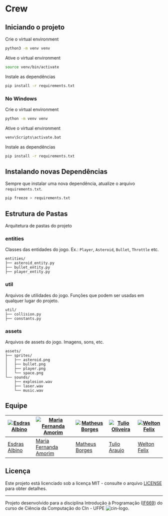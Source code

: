 # Crew

## Iniciando o projeto

Crie o virtual environment

```bash
python3 -m venv venv
```

Ative o virtual environment

```bash
source venv/bin/activate
```

Instale as dependências

```bash
pip install -r requirements.txt
```

### No Windows

Crie o virtual environment

```bash
python -m venv venv
```

Ative o virtual environment

```bash
venv\Scripts\activate.bat
```

Instale as dependências

```bash
pip install -r requirements.txt
```

## Instalando novas Dependências

Sempre que instalar uma nova dependência, atualize o arquivo `requirements.txt`.

```bash
pip freeze > requirements.txt
```

## Estrutura de Pastas

Arquitetura de pastas do projeto

### entities

Classes das entidades do jogo.
Ex.: `Player`, `Asteroid`, `Bullet`, `Throttle` etc.

``` text
entities/
├── asteroid_entity.py
├── bullet_entity.py
├── player_entity.py
```

### util

Arquivos de utilidades do jogo. Funções que podem ser usadas em qualquer lugar do projeto.

``` text
util/
├── collision.py
├── constants.py
```

### assets

Arquivos de assets do jogo. Imagens, sons, etc.

``` text
assets/
├── sprites/
│   ├── asteroid.png
│   ├── bullet.png
│   ├── player.png
│   └── space.png
└── sounds/
    ├── explosion.wav
    ├── laser.wav
    └── music.wav
```

## Equipe

| [![Esdras Albino](https://avatars.githubusercontent.com/u/80992456?v=4&s=70)](https://github.com/EsdrasAlbino/) | [![Maria Fernanda Amorim](https://avatars.githubusercontent.com/u/125303577?v=4&s=70)](https://github.com/MariaFFA/) | [![Matheus Borges](https://avatars.githubusercontent.com/u/116684279?v=4&s=70)](https://github.com/MathBorgess/) | [![Tulio  Oliveira](https://avatars.githubusercontent.com/u/127243520?v=4&s=70)](https://github.com/tuliooarauj/) | [![Welton Felix](https://avatars.githubusercontent.com/u/52381662?v=4&s=70)](https://github.com/weltonfelix/) |
| --------------------------------------------------------------------------------------------------------------- | -------------------------------------------------------------------------------------------------------------------- | ---------------------------------------------------------------------------------------------------------------- | ----------------------------------------------------------------------------------------------------------------- | ------------------------------------------------------------------------------------------------------------- |
| [Esdras Albino](mailto:ehas@cin.ufpe.br)                                                                        | [Maria Fernanda Amorim](mailto:mffa@cin.ufpe.br)                                                                     | [Matheus Borges](mailto:mbf3@cin.ufpe.br)                                                                        | [Tulio Araujo](mailto:toa@cin.ufpe.br)                                                                            | [Welton Felix](mailto:wplf@cin.ufpe.br)                                                                       |

## Licença

Este projeto está licenciado sob a licença MIT - consulte o arquivo [LICENSE](LICENSE) para obter detalhes.

---
Projeto desenvolvido para a disciplina Introdução à Programação ([IF669](https://cin.ufpe.br/~if669)) do curso de Ciência da Computação do CIn - UFPE ![cin-logo](https://portal.cin.ufpe.br/wp-content/uploads/2020/06/cropped-iconecin-32x32.png).
